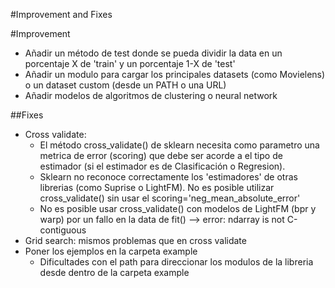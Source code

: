 #Improvement and Fixes

#Improvement
* Añadir un método de test donde se pueda dividir la data en un porcentaje X de 'train' y un porcentaje 1-X de 'test'
* Añadir un modulo para cargar los principales datasets (como Movielens) o un dataset custom (desde un PATH o una URL)
* Añadir modelos de algoritmos de clustering o neural network

##Fixes
* Cross validate: 
    - El método cross_validate() de sklearn necesita como parametro una metrica de error (scoring) que debe ser acorde a el tipo de estimador (si el estimador es de Clasificación o Regresion).
    - Sklearn no reconoce correctamente los 'estimadores' de otras librerias (como Suprise o LightFM). No es posible utilizar cross_validate() sin usar el scoring='neg_mean_absolute_error'
    - No es posible usar cross_validate() con modelos de LightFM (bpr y warp) por un fallo en la data de fit() --> error: ndarray is not C-contiguous
* Grid search: mismos problemas que en cross validate
* Poner los ejemplos en la carpeta example
    - Dificultades con el path para direccionar los modulos de la libreria desde dentro de la carpeta example